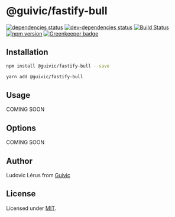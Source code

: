 # @guivic/fastify-bull
[![dependencies status](https://david-dm.org/guivic/fastify-bull/status.svg)](https://david-dm.org/guivic/fastify-bull#info=dependencies)
[![dev-dependencies status](https://david-dm.org/guivic/fastify-bull/dev-status.svg)](https://david-dm.org/guivic/fastify-bull#info=devDependencies)
[![Build Status](https://travis-ci.org/guivic/fastify-bull.svg?branch=master)](https://travis-ci.org/guivic/fastify-bull)
[![npm version](https://badge.fury.io/js/%40guivic%2Ffastify-bull-guivic.svg)](https://badge.fury.io/js/%40guivic%2Ffastify-bull-guivic) [![Greenkeeper badge](https://badges.greenkeeper.io/guivic/fastify-bull.svg)](https://greenkeeper.io/)

## Installation

```bash
npm install @guivic/fastify-bull --save

yarn add @guivic/fastify-bull
```

## Usage

COMING SOON

## Options

COMING SOON

## Author

Ludovic Lérus from [Guivic](https://guivic.io)

## License

Licensed under [MIT](./LICENSE).